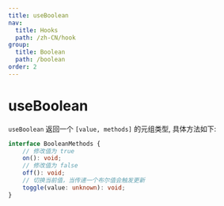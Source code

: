 ```yaml
---
title: useBoolean
nav:
  title: Hooks
  path: /zh-CN/hook
group:
  title: Boolean
  path: /boolean
order: 2
---
```


# useBoolean

`useBoolean` 返回一个 `[value, methods]` 的元组类型, 具体方法如下:

```typescript
interface BooleanMethods {
    // 修改值为 true
    on(): void;
    // 修改值为 false 
    off(): void;
    // 切换当前值，当传递一个布尔值会触发更新
    toggle(value: unknown): void;
}
```
<code src="./demo/useBoolean.tsx">